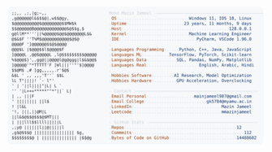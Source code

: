 <picture>
  <source srcset="https://raw.githubusercontent.com/mmazinjameel/mmazinjameel/main/dark_mode.svg?v=1760402928" media="(prefers-color-scheme: dark)">
  <img src="https://raw.githubusercontent.com/mmazinjameel/mmazinjameel/main/light_mode.svg?v=1760402928">
</picture>
